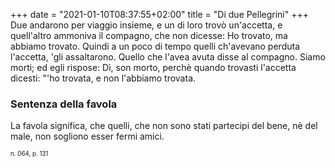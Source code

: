 +++
date = "2021-01-10T08:37:55+02:00"
title = "Di due Pellegrini"
+++
Due andarono per viaggio insieme, e un di loro trovò un'accetta, e quell'altro
ammoniva il compagno, che non dicesse: Ho trovato, ma abbiamo trovato. Quindi
a un poco di tempo quelli ch'avevano perduta l'accetta, 'gli assaltarono.
Quello che l'avea avuta disse al compagno. Siamo morti; ed egli rispose: Dì,
son morto, perchè quando trovasti l'accetta dicesti: "'ho trovata, e non
l'abbiamo trovata.

### Sentenza della favola
La favola significa, che quelli, che non sono stati partecipi del bene, nè del
male, non sogliono esser fermi amici.

<sub><sub>n. 064, p. 131<sub><sub>

